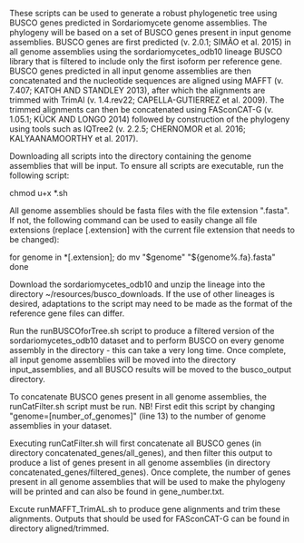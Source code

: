 These scripts can be used to generate a robust  phylogenetic tree using BUSCO genes predicted in 
Sordariomycete genome assemblies. The phylogeny will be based on a set of BUSCO genes present in input 
genome assemblies. BUSCO genes are first predicted (v. 2.0.1; SIMÃO et al. 2015) in all genome
assemblies using the sordariomycetes_odb10 lineage BUSCO library that is filtered to include only the
first isoform per reference gene. BUSCO genes predicted in all input genome assemblies are then 
concatenated and the nucleotide sequences are aligned using MAFFT (v. 7.407; KATOH AND STANDLEY 2013), 
after which the alignments are trimmed with TrimAl (v. 1.4.rev22; CAPELLA-GUTIERREZ et al. 2009). The 
trimmed alignments can then be concatenated using FASconCAT-G (v. 1.05.1; KÜCK AND LONGO 2014) followed 
by construction of the phylogeny using tools such as IQTree2 (v. 2.2.5; CHERNOMOR et al. 2016;
KALYAANAMOORTHY et al. 2017). 

Downloading all scripts into the directory containing the genome assemblies that will be input. To ensure
all scripts are executable, run the following script:

chmod u+x *.sh

All genome assemblies should be fasta files with the file extension ".fasta". If not, the following
command can be used to easily change all file extensions (replace [.extension] with the current 
file extension that needs to be changed):

for genome in *[.extension]; do
  mv "$genome" "${genome%.fa}.fasta"
done

Download the sordariomycetes_odb10 and unzip the lineage into the directory ~/resources/busco_downloads.
If the use of other lineages is desired, adaptations to the script may need to be made as the format of
the reference gene files can differ. 

Run the runBUSCOforTree.sh script to produce a filtered version of the sordariomycetes_odb10 dataset
and to perform BUSCO on every genome assembly in the directory - this can take a very long time.
Once complete, all input genome assemblies will be moved into the directory input_assemblies, and 
all BUSCO results will be moved to the busco_output directory.

To concatenate BUSCO genes present in all genome assemblies, the runCatFilter.sh script must be run.
NB! First edit this script by changing "genome=[number_of_genomes]" (line 13) to the number of 
genome assemblies in your dataset. 

Executing runCatFilter.sh will first concatenate all BUSCO genes (in directory 
concatenated_genes/all_genes), and then filter this output to produce a list of genes present in all 
genome assemblies (in directory concatenated_genes/filtered_genes).
Once complete, the number of genes present in all genome assemblies that will be used to make the 
phylogeny will be printed and can also be found in gene_number.txt.

Excute runMAFFT_TrimAL.sh to produce gene alignments and trim these alignments. Outputs that should be used
for FASconCAT-G can be found in directory aligned/trimmed.

